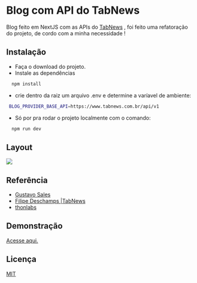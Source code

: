 
# Blog com API do TabNews

Blog feito em NextJS com as APIs do [TabNews](https://www.tabnews.com.br) ,
foi feito uma refatoração do projeto, de cordo com a minha necessidade !




## Instalação

- Faça o download do projeto.
- Instale as dependências

```bash
  npm install
```
- crie dentro da raiz um arquivo .env e determine a varíavel de ambiente:
 ```bash
  BLOG_PROVIDER_BASE_API=https://www.tabnews.com.br/api/v1
```
- Só por pra rodar o projeto localmente com o comando:
```bash
  npm run dev
```
## Layout

![](https://via.placeholder.com/468x300?text=App+Screenshot+Here)


## Referência

 - [Gustavo Sales](https://github.com/guscsales/tab-news-blog)
 - [Filipe Deschamps |TabNews](https://github.com/filipedeschamps/tabnews.com.br)
 - [thonlabs](https://www.thonlabs.io/)


## Demonstração
 [Acesse aqui.](https://blog-tab-news-lucas-ed.vercel.app)




## Licença

[MIT](https://choosealicense.com/licenses/mit/)

